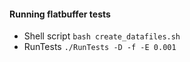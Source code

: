 #### Running flatbuffer tests

- Shell script `bash create_datafiles.sh`
- RunTests `./RunTests -D -f -E 0.001`
